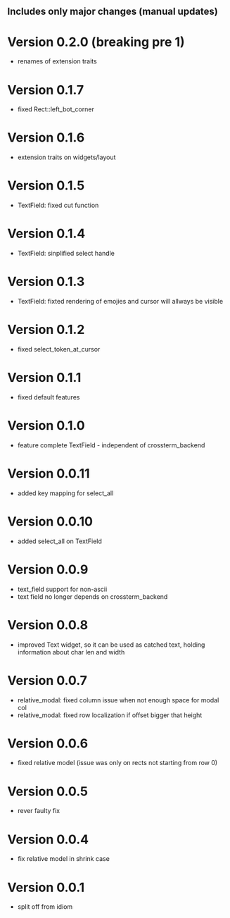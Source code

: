 ## Includes only major changes (manual updates)
# Version 0.2.0 (breaking pre 1)
- renames of extension traits

# Version 0.1.7
- fixed Rect::left_bot_corner

# Version 0.1.6
- extension traits on widgets/layout

# Version 0.1.5
- TextField: fixed cut function

# Version 0.1.4
- TextField: sinplified select handle

# Version 0.1.3
- TextField: fixted rendering of emojies and cursor will allways be visible

# Version 0.1.2
- fixed select_token_at_cursor

# Version 0.1.1
- fixed default features

# Version 0.1.0
- feature complete TextField - independent of crossterm_backend

# Version 0.0.11
- added key mapping for select_all

# Version 0.0.10
- added select_all on TextField

# Version 0.0.9
- text_field support for non-ascii
- text field no longer depends on crossterm_backend

# Version 0.0.8
- improved Text widget, so it can be used as catched text, holding information about char len and width

# Version 0.0.7
- relative_modal: fixed column issue when not enough space for modal col
- relative_modal: fixed row localization if offset bigger that height

# Version 0.0.6
- fixed relative model (issue was only on rects not starting from row 0)

# Version 0.0.5
- rever faulty fix

# Version 0.0.4
- fix relative model in shrink case

# Version 0.0.1
* split off from idiom